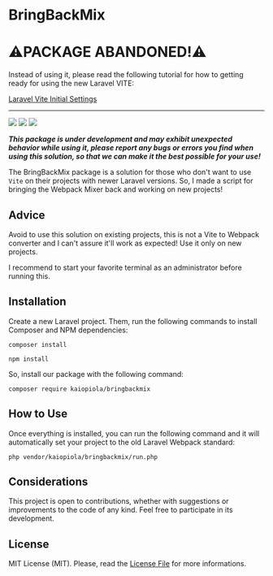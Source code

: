 # BringBackMix

# ⚠️PACKAGE ABANDONED!⚠️
Instead of using it, please read the following tutorial for how to getting ready for using the new Laravel VITE:

[Laravel Vite Initial Settings](https://www.kaiopiola.dev/2022/08/laravel-vite.html)

<hr>

<a target="_blank" href="https://packagist.org/packages/kaiopiola/bringbackmix" ><img src="https://img.shields.io/packagist/dt/kaiopiola/bringbackmix?color=%2300FFF" /></a>
<a target="_blank" href="https://packagist.org/packages/kaiopiola/bringbackmix" ><img src="https://img.shields.io/packagist/v/kaiopiola/bringbackmix?color=%23888888&label=version" /></a>
<a target="_blank" href="https://packagist.org/packages/kaiopiola/bringbackmix" ><img src="https://img.shields.io/packagist/php-v/kaiopiola/bringbackmix" /></a> 


***This package is under development and may exhibit unexpected behavior while using it, please report any bugs or errors you find when using this solution, so that we can make it the best possible for your use!***


The BringBackMix package is a solution for those who don't want to use ```Vite``` on their projects with newer Laravel versions. So, I made a script for bringing the Webpack Mixer back and working on new projects!

## Advice

Avoid to use this solution on existing projects, this is not a Vite to Webpack converter and I can't assure it'll work as expected!
Use it only on new projects.

I recommend to start your favorite terminal as an administrator before running this. 

## Installation

Create a new Laravel project.
Them, run the following commands to install Composer and NPM dependencies:

```console 
composer install
```

```console 
npm install
```

So, install our package with the following command:

```console 
composer require kaiopiola/bringbackmix
```

## How to Use

Once everything is installed, you can run the following command and it will automatically set your project to the old Laravel Webpack standard:

```console
php vendor/kaiopiola/bringbackmix/run.php
```

## Considerations

This project is open to contributions, whether with suggestions or improvements to the code of any kind.
Feel free to participate in its development.

## License
MIT License (MIT). Please, read the [License File](LICENSE) for more informations.
